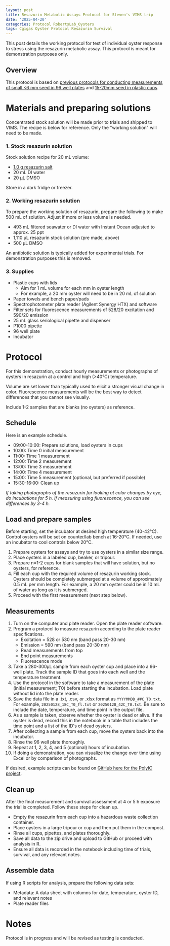 ```yaml
---
layout: post
title: Resazurin Metabolic Assays Protocol for Steven's VIMS trip
date: '2025-04-20'
categories: Protocol RobertsLab_Oysters
tags: Cgigas Oyster Protocol Resazurin Survival
---
```


This post details the working protocol for test of individual oyster response to stress using the resazurin metabolic assay. This protocol is meant for demonstration purposes only.   

## Overview 

This protocol is based on [previous protocols for conducting measurements of small <6 mm seed in 96 well plates](https://ahuffmyer.github.io/ASH_Putnam_Lab_Notebook/Resazurin-Metabolic-Assays-Protocol-for-PolyIC-Seed-Testing/) and [15-20mm seed in plastic cups](https://ahuffmyer.github.io/ASH_Putnam_Lab_Notebook/Resazurin-Metabolic-Assays-Protocol-for-Individual-Stress-Testing/). 

# Materials and preparing solutions

Concentrated stock solution will be made prior to trials and shipped to VIMS. The recipe is below for reference. Only the "working solution" will need to be made.  

### 1. Stock resazurin solution 

Stock solution recipe for 20 mL volume:  

- [1.0 g resazurin salt](https://www.thermofisher.com/order/catalog/product/R12204)
- 20 mL DI water
- 20 µL DMSO

Store in a dark fridge or freezer.  

### 2. Working resazurin solution

To prepare the working solution of resazurin, prepare the following to make 500 mL of solution. Adjust if more or less volume is needed. 

- 493 mL filtered seawater or DI water with Instant Ocean adjusted to approx. 25 ppt 
- 1,110 µL resazurin stock solution (pre made, above)
- 500 µL DMSO

An antibiotic solution is typically added for experimental trials. For demonstration purposes this is removed. 

### 3. Supplies 

- Plastic cups with lids 
	- Aim for 1 mL volume for each mm in oyster length
	- For example, a 20 mm oyster will need to be in 20 mL of solution
- Paper towels and bench paper/pads 
- Spectrophotometer plate reader (Agilent Synergy HTX) and software 
- Filter sets for fluorescence measurements of 528/20 excitation and 590/20 emission 
- 25 mL glass seriological pipette and dispenser 
- P1000 pipette 
- 96 well plate 
- Incubator

# Protocol

For this demonstration, conduct hourly measurements or photographs of oysters in resazurin at a control and high (>40°C) temperature. 

Volume are set lower than typically used to elicit a stronger visual change in color. Fluorescence measurements will be the best way to detect differences that you cannot see visually. 

Include 1-2 samples that are blanks (no oysters) as reference. 

## Schedule 

Here is an example schedule. 

- 09:00-10:00: Prepare solutions, load oysters in cups 
- 10:00: Time 0 initial measurement   
- 11:00: Time 1 measurement   
- 12:00: Time 2 measurement  
- 13:00: Time 3 measurement  
- 14:00: Time 4 measurement  
- 15:00: Time 5 measurement (optional, but preferred if possible)
- 15:30-16:00: Clean up 

*If taking photographs of the resazurin for looking at color changes by eye, do incubations for 5 h. If measuring using fluorescence, you can see differences by 3-4 h.*  

## Load and prepare samples  

Before starting, set the incubator at desired high temperature (40-42°C). Control oysters will be set on counter/lab bench at 16-20°C. If needed, use an incubator to cool controls below 20°C.     

1. Prepare oysters for assays and try to use oysters in a similar size range.   
2. Place oysters in a labeled cup, beaker, or tripour.  
3. Prepare n=1-2 cups for blank samples that will have solution, but no oysters, for reference. 
4. Fill each cup with the required volume of resazurin working stock. Oysters should be completely submerged at a volume of approximately 0.5 mL per mm length. For example, a 20 mm oyster could be in 10 mL of water as long as it is submerged. 
5. Proceed with the first measurement (next step below). 

## Measurements 

1. Turn on the computer and plate reader. Open the plate reader software. 
2. Program a protocol to measure resazurin according to the plate reader specifications. 
	- Excitation = 528 or 530 nm (band pass 20-30 nm)
	- Emission = 590 nm (band pass 20-30 nm)
	- Read measurements from top
	- End point measurements 
	- Fluorescence mode 
3. Take a 280-300µL sample from each oyster cup and place into a 96-well plate. Track the sample ID that goes into each well and the temperature treatment. 
4. Use the protocol in the software to take a measurement of the plate (initial measurement; T0) before starting the incubation. Load plate without lid into the plate reader. 
5. Save the data file in a .txt, .csv, or .xlsx format as `YYYYMMDD_##C_T0.txt`. For example, `20250128_18C_T0_fl.txt` or `20250128_42C_T0.txt`. Be sure to include the date, temperature, and time point in the output file.   
6. As a sample is taken, observe whether the oyster is dead or alive. If the oyster is dead, record this in the notebook in a table that includes the time point and a list of the ID's of dead oysters. 
7. After collecting a sample from each cup, move the oysters back into the incubator.
8. Rinse the 96 well plate thoroughly. 
9. Repeat at 1, 2, 3, 4, and 5 (optional) hours of incubation.
10. If doing a demonstration, you can visualize the change over time using Excel or by comparison of photographs. 

If desired, example scripts can be found on [GitHub here for the PolyIC project](https://github.com/RobertsLab/polyIC-larvae/blob/main/scripts/resazurin/resazurin-analysis-batch2.Rmd). 

## Clean up

After the final measurement and survival assessment at 4 or 5 h exposure the trial is completed. Follow these steps for clean up.  

- Empty the resazurin from each cup into a hazardous waste collection container. 
- Place oysters in a large tripour or cup and then put them in the compost. 
- Rinse all cups, pipettes, and plates thoroughly. 
- Save all data to the zip drive and upload to GitHub or proceed with analysis in R.  
- Ensure all data is recorded in the notebook including time of trials, survival, and any relevant notes. 

## Assemble data 

If using R scripts for analysis, prepare the following data sets:  

- Metadata: A data sheet with columns for date, temperature, oyster ID, and relevant notes
- Plate reader files 

# Notes 

Protocol is in progress and will be revised as testing is conducted.  

